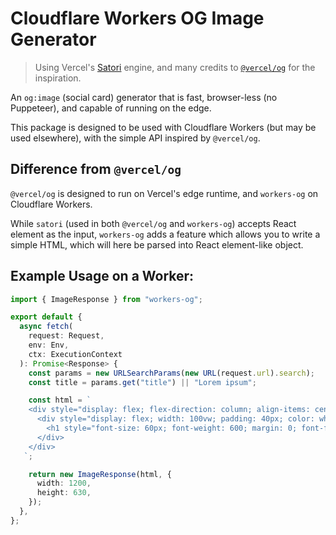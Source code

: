 # Cloudflare Workers OG Image Generator

> Using Vercel's [Satori](https://github.com/vercel/satori) engine, and many credits to [`@vercel/og`](https://vercel.com/docs/concepts/functions/edge-functions/og-image-generation) for the inspiration.

An `og:image` (social card) generator that is fast, browser-less (no Puppeteer), and capable of running on the edge.

This package is designed to be used with Cloudflare Workers (but may be used elsewhere), with the simple API inspired by `@vercel/og`.

## Difference from `@vercel/og`

`@vercel/og` is designed to run on Vercel's edge runtime, and `workers-og` on Cloudflare Workers.

While `satori` (used in both `@vercel/og` and `workers-og`) accepts React element as the input, `workers-og` adds a feature which allows you to write a simple HTML, which will here be parsed into React element-like object.

## Example Usage on a Worker:

```typescript
import { ImageResponse } from "workers-og";

export default {
  async fetch(
    request: Request,
    env: Env,
    ctx: ExecutionContext
  ): Promise<Response> {
    const params = new URLSearchParams(new URL(request.url).search);
    const title = params.get("title") || "Lorem ipsum";

    const html = `
    <div style="display: flex; flex-direction: column; align-items: center; justify-content: center; height: 100vh; width: 100vw; font-family: sans-serif; background: #160f29">
      <div style="display: flex; width: 100vw; padding: 40px; color: white;">
        <h1 style="font-size: 60px; font-weight: 600; margin: 0; font-family: 'Bitter'; font-weight: 500">${title}</h1>
      </div>
    </div>
   `;

    return new ImageResponse(html, {
      width: 1200,
      height: 630,
    });
  },
};
```
